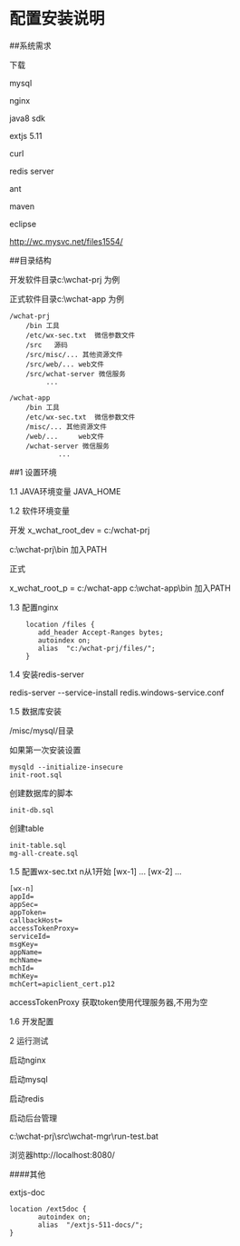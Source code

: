 # 配置安装说明

##系统需求

下载

mysql 

nginx

java8 sdk

extjs 5.11

curl

redis server 

ant

maven 

eclipse 

http://wc.mysvc.net/files1554/


##目录结构


开发软件目录c:\wchat-prj 为例

正式软件目录c:\wchat-app 为例


    /wchat-prj
        /bin 工具
        /etc/wx-sec.txt  微信参数文件
        /src   源码
        /src/misc/... 其他资源文件
        /src/web/... web文件
        /src/wchat-server 微信服务
             ...

    /wchat-app
        /bin 工具
        /etc/wx-sec.txt  微信参数文件
        /misc/... 其他资源文件
        /web/...     web文件
        /wchat-server 微信服务
                ...



##1 设置环境

1.1 JAVA环境变量
JAVA_HOME


1.2 软件环境变量

开发
x_wchat_root_dev = c:/wchat-prj 

c:\wchat-prj\bin 加入PATH 

正式

x_wchat_root_p  = c:/wchat-app
c:\wchat-app\bin 加入PATH 



1.3 配置nginx

        location /files {
           add_header Accept-Ranges bytes;
           autoindex on;
           alias  "c:/wchat-prj/files/";
        }        


1.4 安装redis-server

redis-server --service-install redis.windows-service.conf 


1.5 数据库安装

  /misc/mysql/目录

如果第一次安装设置

    mysqld --initialize-insecure
    init-root.sql
  
创建数据库的脚本

    init-db.sql 

 创建table
 
    init-table.sql 
    mg-all-create.sql


1.5 配置wx-sec.txt
n从1开始
[wx-1]
...
[wx-2]
...

    [wx-n]  
    appId=
    appSec=
    appToken=
    callbackHost=
    accessTokenProxy=
    serviceId=
    msgKey=
    appName=
    mchName=
    mchId=
    mchKey=
    mchCert=apiclient_cert.p12

 accessTokenProxy 获取token使用代理服务器,不用为空

1.6 开发配置




2 运行测试


启动nginx

启动mysql

启动redis

启动后台管理

c:\wchat-prj\src\wchat-mgr\run-test.bat 

浏览器http://localhost:8080/

 



####其他

   extjs-doc

	location /ext5doc {
           autoindex on;
           alias  "/extjs-511-docs/";
    }  